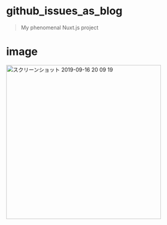 # github_issues_as_blog

> My phenomenal Nuxt.js project


# image
<img width="413" alt="スクリーンショット 2019-09-16 20 09 19" src="https://user-images.githubusercontent.com/28496166/64953519-00c7f100-d8be-11e9-9867-aae71a454cd9.png">

